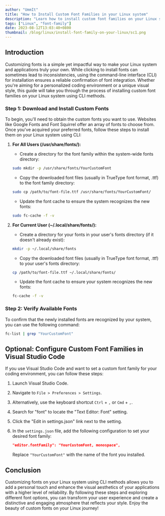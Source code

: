 ```yaml
---
author: "UmmIt"
title: "How to Install Custom Font Families in your Linux system"
description: "Learn how to install custom font families on your Linux system using command-line methods. Personalize your environment for a unique and visually appealing experience."
tags: ["Linux", "font-family"]
date: 2023-08-12T13:03:40+0800
thumbnail: /blog/linux/install-font-family-on-your-linux/sc1.png
---
```


## Introduction

Customizing fonts is a simple yet impactful way to make your Linux system and applications truly your own. While clicking to install fonts can sometimes lead to inconsistencies, using the command-line interface (CLI) for installation ensures a reliable confirmation of font integration. Whether you're aiming for a personalized coding environment or a unique visual style, this guide will take you through the process of installing custom font families on your Linux system using CLI methods.

### Step 1: Download and Install Custom Fonts
To begin, you'll need to obtain the custom fonts you want to use. Websites like Google Fonts and Font Squirrel offer an array of fonts to choose from. Once you've acquired your preferred fonts, follow these steps to install them on your Linux system using CLI:

1. **For All Users (/usr/share/fonts/):**
   - Create a directory for the font family within the system-wide fonts directory:

   ```bash
   sudo mkdir -p /usr/share/fonts/YourCustomFont
   ```

   - Copy the downloaded font files (usually in TrueType font format, .ttf) to the font family directory:

   ```bash
   sudo cp /path/to/font-file.ttf /usr/share/fonts/YourCustomFont/
   ```

   - Update the font cache to ensure the system recognizes the new fonts:

   ```bash
   sudo fc-cache -f -v
   ```

2. **For Current User (~/.local/share/fonts/):**
   - Create a directory for your fonts in your user's fonts directory (if it doesn't already exist):

   ```bash
   mkdir -p ~/.local/share/fonts
   ```

   - Copy the downloaded font files (usually in TrueType font format, .ttf) to your user's fonts directory:

   ```bash
   cp /path/to/font-file.ttf ~/.local/share/fonts/
   ```

   - Update the font cache to ensure your system recognizes the new fonts:

   ```bash
   fc-cache -f -v
   ```

### Step 2: Verify Available Fonts
To confirm that the newly installed fonts are recognized by your system, you can use the following command:

```bash
fc-list | grep "YourCustomFont"
```

## Optional: Configure Custom Font Families in Visual Studio Code
If you use Visual Studio Code and want to set a custom font family for your coding environment, you can follow these steps:

1. Launch Visual Studio Code.
2. Navigate to `File > Preferences > Settings`.

3. Alternatively, use the keyboard shortcut `Ctrl` + `,` or `Cmd` + `,`.

4. Search for "font" to locate the "Text Editor: Font" setting.

5. Click the "Edit in settings.json" link next to the setting.

6. In the `settings.json` file, add the following configuration to set your desired font family:

   ```json
   "editor.fontFamily": "YourCustomFont, monospace",
   ```

   Replace `"YourCustomFont"` with the name of the font you installed.

## Conclusion

Customizing fonts on your Linux system using CLI methods allows you to add a personal touch and enhance the visual aesthetics of your applications with a higher level of reliability. By following these steps and exploring different font options, you can transform your user experience and create a distinctive and engaging atmosphere that reflects your style. Enjoy the beauty of custom fonts on your Linux journey!
